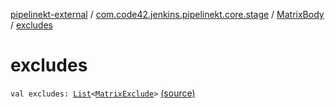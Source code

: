 [pipelinekt-external](../../index.md) / [com.code42.jenkins.pipelinekt.core.stage](../index.md) / [MatrixBody](index.md) / [excludes](./excludes.md)

# excludes

`val excludes: `[`List`](https://kotlinlang.org/api/latest/jvm/stdlib/kotlin.collections/-list/index.html)`<`[`MatrixExclude`](../-matrix-exclude/index.md)`>` [(source)](https://github.com/code42/pipelinekt/tree/master/core/src/main/kotlin/com/code42/jenkins/pipelinekt/core/stage/MatrixBody.kt#L14)